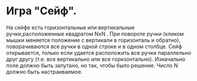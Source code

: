 # Игра "Сейф".
На сейфе есть горизонтальные или вертикальные ручки,расположенные квадратом NxN . 
При повороте ручки (кликом мышки меняется положение  с вертикали в горизонталь и обратно), поворачиваются все ручки в одной строке и в одном столбце. 
Сейф открывается, только если удается расположить все ручки параллельно друг другу (т.е. все вертикально или все горизонтально). 
Изначально поле должно быть запутано, но так, чтобы было решение. 
Число N должно быть настраиваемое.

